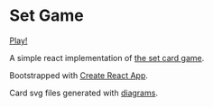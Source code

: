 # Set Game

[Play!](https://fisx.github.io/react-set-game/)

A simple react implementation of [the set card
game](https://en.wikipedia.org/wiki/Set_(game)).

Bootstrapped with [Create React
App](https://github.com/facebookincubator/create-react-app).

Card svg files generated with
[diagrams](https://archives.haskell.org/projects.haskell.org/diagrams/).
